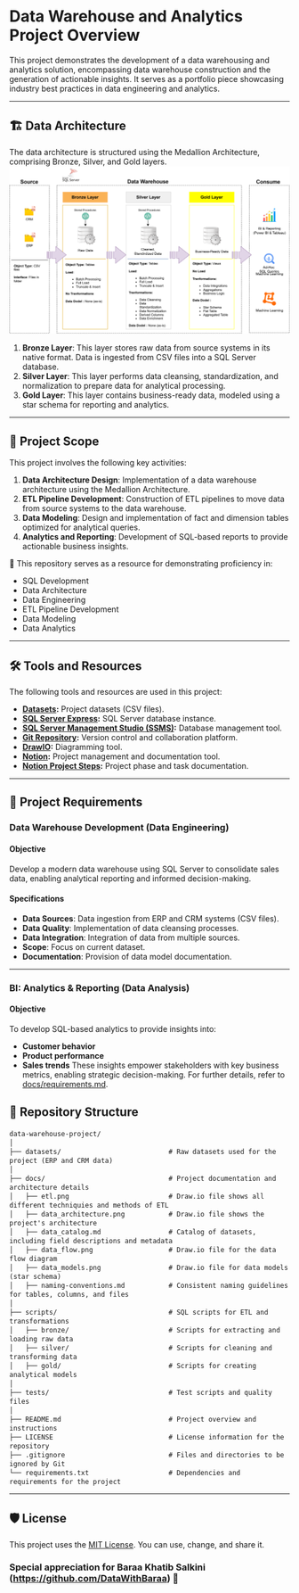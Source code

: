 # Data Warehouse and Analytics Project Overview

This project demonstrates the development of a data warehousing and analytics solution, encompassing data warehouse construction and the generation of actionable insights. It serves as a portfolio piece showcasing industry best practices in data engineering and analytics.

---
## 🏗️ Data Architecture

The data architecture is structured using the Medallion Architecture, comprising Bronze, Silver, and Gold layers.
![Data Architecture](docs/data_architecture.png)

1.  **Bronze Layer**: This layer stores raw data from source systems in its native format. Data is ingested from CSV files into a SQL Server database.
2.  **Silver Layer**: This layer performs data cleansing, standardization, and normalization to prepare data for analytical processing.
3.  **Gold Layer**: This layer contains business-ready data, modeled using a star schema for reporting and analytics.

---
## 📖 Project Scope

This project involves the following key activities:

1.  **Data Architecture Design**: Implementation of a data warehouse architecture using the Medallion Architecture.
2.  **ETL Pipeline Development**: Construction of ETL pipelines to move data from source systems to the data warehouse.
3.  **Data Modeling**: Design and implementation of fact and dimension tables optimized for analytical queries.
4.  **Analytics and Reporting**: Development of SQL-based reports to provide actionable business insights.

🎯 This repository serves as a resource for demonstrating proficiency in:
-   SQL Development
-   Data Architecture
-   Data Engineering
-   ETL Pipeline Development
-   Data Modeling
-   Data Analytics

---

## 🛠️ Tools and Resources

The following tools and resources are used in this project:
-   **[Datasets](datasets/):** Project datasets (CSV files).
-   **[SQL Server Express](https://www.microsoft.com/en-us/sql-server/sql-server-downloads):** SQL Server database instance.
-   **[SQL Server Management Studio (SSMS)](https://learn.microsoft.com/en-us/sql/ssms/download-sql-server-management-studio-ssms?view=sql-server-ver16):** Database management tool.
-   **[Git Repository](https://github.com/):** Version control and collaboration platform.
-   **[DrawIO](https://www.drawio.com/):** Diagramming tool.
-   **[Notion](https://www.notion.com/):** Project management and documentation tool.
-   **[Notion Project Steps](https://www.notion.so/Data-Warehouse-Project-1a58780af51280ec95e1e329250eaa1c):** Project phase and task documentation.

---

## 🚀 Project Requirements

### Data Warehouse Development (Data Engineering)

#### Objective
Develop a modern data warehouse using SQL Server to consolidate sales data, enabling analytical reporting and informed decision-making.

#### Specifications
-   **Data Sources**: Data ingestion from ERP and CRM systems (CSV files).
-   **Data Quality**: Implementation of data cleansing processes.
-   **Data Integration**: Integration of data from multiple sources.
-   **Scope**: Focus on current dataset.
-   **Documentation**: Provision of data model documentation.

---

### BI: Analytics & Reporting (Data Analysis)

#### Objective
To develop SQL-based analytics to provide insights into:
-   **Customer behavior**
-   **Product performance**
-   **Sales trends**
These insights empower stakeholders with key business metrics, enabling strategic decision-making.
For further details, refer to [docs/requirements.md](docs/requirements.md).

## 📂 Repository Structure
```
data-warehouse-project/
│
├── datasets/                           # Raw datasets used for the project (ERP and CRM data)
│
├── docs/                               # Project documentation and architecture details
│   ├── etl.png                         # Draw.io file shows all different techniquies and methods of ETL
│   ├── data_architecture.png           # Draw.io file shows the project's architecture
│   ├── data_catalog.md                 # Catalog of datasets, including field descriptions and metadata
│   ├── data_flow.png                   # Draw.io file for the data flow diagram
│   ├── data_models.png                 # Draw.io file for data models (star schema)
│   ├── naming-conventions.md           # Consistent naming guidelines for tables, columns, and files
│
├── scripts/                            # SQL scripts for ETL and transformations
│   ├── bronze/                         # Scripts for extracting and loading raw data
│   ├── silver/                         # Scripts for cleaning and transforming data
│   ├── gold/                           # Scripts for creating analytical models
│
├── tests/                              # Test scripts and quality files
│
├── README.md                           # Project overview and instructions
├── LICENSE                             # License information for the repository
├── .gitignore                          # Files and directories to be ignored by Git
└── requirements.txt                    # Dependencies and requirements for the project
```
---
## 🛡️ License

This project uses the [MIT License](LICENSE). You can use, change, and share it.

### Special appreciation for Baraa Khatib Salkini (https://github.com/DataWithBaraa) 🙌
